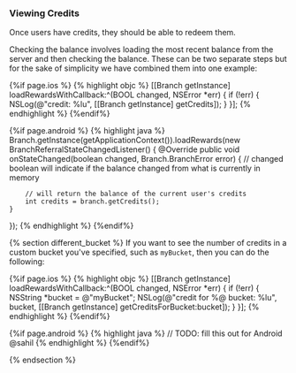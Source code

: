 
### Viewing Credits

Once users have credits, they should be able to redeem them. 

Checking the balance involves loading the most recent balance from the server and then checking the balance. These can be two separate steps but for the sake of simplicity we have combined them into one example:

<!-- iOS -->
{%if page.ios %}
{% highlight objc %}
[[Branch getInstance] loadRewardsWithCallback:^(BOOL changed, NSError *err) {
    if (!err) {
        NSLog(@"credit: %lu", [[Branch getInstance] getCredits]);
    }
}];
{% endhighlight %}
{%endif%}
<!-- end iOS -->

<!-- Android -->
{%if page.android %}
{% highlight java %}
Branch.getInstance(getApplicationContext()).loadRewards(new BranchReferralStateChangedListener() {
	@Override
	public void onStateChanged(boolean changed, Branch.BranchError error) {
		// changed boolean will indicate if the balance changed from what is currently in memory

		// will return the balance of the current user's credits
		int credits = branch.getCredits();
	}
});
{% endhighlight %}
{%endif%}
<!-- end Android -->


{% section different_bucket %}
If you want to see the number of credits in a custom bucket you've specified, such as `myBucket`, then you can do the following:

<!-- iOS -->
{%if page.ios %}
{% highlight objc %}
[[Branch getInstance] loadRewardsWithCallback:^(BOOL changed, NSError *err) {
    if (!err) {
        NSString *bucket = @"myBucket";
        NSLog(@"credit for %@ bucket: %lu", bucket, [[Branch getInstance] getCreditsForBucket:bucket]);
    }
}];
{% endhighlight %}
{%endif%}
<!-- end iOS -->
{%if page.android %}
{% highlight java %}
// TODO: fill this out for Android @sahil
{% endhighlight %}
{%endif%}

{% endsection %}